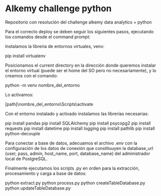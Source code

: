# Alkemy challenge python
Repositorio con resolución del challenge alkemy data analytics + python

Para el correcto deploy se deben seguir los siguientes pasos, ejecutando los comandos desde el command prompt:

Instalamos la libreria de entornos virtuales, venv:

pip install virtualenv

Posicionamos el current directory en la dirección donde queremos instalar el entorno virtual (puede ser el home del SO pero no necesariamente), y lo creamos con el comando:

python -m venv nombre_del_entorno

Lo activamos:

[path]\nombre_del_entorno\Scripts\activate

Con el entorno instalado y activado instalamos las librerías necesarias:

pip install pandas
pip install SQLAlchemy
pip install psycopg2
pip install requests
pip install datetime
pip install logging
pip install pathlib
pip install python-decouple

Para conectar a base de datos, adecuamos el archivo .env con la configuración de los datos de conexión que constituuyen la database_url (user, pass, admin, host_name,
port, database_name) del administrador local de PostgreSQL.

Finalmente ejecutamos los scripts .py en orden para la extracción, procesamiento y carga a base de datos:

python extract.py
python process.py
python createTableDatabase.py
python updateTableDatabase.py
